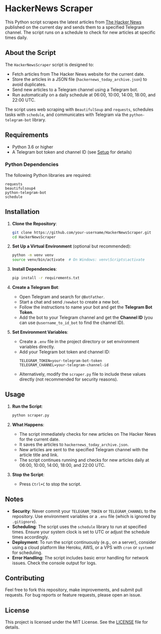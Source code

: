 # HackerNews Scraper

This Python script scrapes the latest articles from [The Hacker News](https://thehackernews.com/) published on the current day and sends them to a specified Telegram channel. The script runs on a schedule to check for new articles at specific times daily.

## About the Script

The `HackerNewsScraper` script is designed to:
- Fetch articles from The Hacker News website for the current date.
- Store the articles in a JSON file (`hackernews_today_archive.json`) to avoid duplicates.
- Send new articles to a Telegram channel using a Telegram bot.
- Run automatically on a daily schedule at 06:00, 10:00, 14:00, 18:00, and 22:00 UTC.

The script uses web scraping with `BeautifulSoup` and `requests`, schedules tasks with `schedule`, and communicates with Telegram via the `python-telegram-bot` library.

## Requirements

- Python 3.6 or higher
- A Telegram bot token and channel ID (see [Setup](#setup) for details)

### Python Dependencies
The following Python libraries are required:
```
requests
beautifulsoup4
python-telegram-bot
schedule
```

## Installation

1. **Clone the Repository**:
   ```bash
   git clone https://github.com/your-username/HackerNewsScraper.git
   cd HackerNewsScraper
   ```

2. **Set Up a Virtual Environment** (optional but recommended):
   ```bash
   python -m venv venv
   source venv/bin/activate  # On Windows: venv\Scripts\activate
   ```

3. **Install Dependencies**:
   ```bash
   pip install -r requirements.txt
   ```

4. **Create a Telegram Bot**:
   - Open Telegram and search for `@BotFather`.
   - Start a chat and send `/newbot` to create a new bot.
   - Follow the instructions to name your bot and get the **Telegram Bot Token**.
   - Add the bot to your Telegram channel and get the **Channel ID** (you can use `@username_to_id_bot` to find the channel ID).

5. **Set Environment Variables**:
   - Create a `.env` file in the project directory or set environment variables directly.
   - Add your Telegram bot token and channel ID:
     ```
     TELEGRAM_TOKEN=your-telegram-bot-token
     TELEGRAM_CHANNEL=your-telegram-channel-id
     ```
   - Alternatively, modify the `scraper.py` file to include these values directly (not recommended for security reasons).

## Usage

1. **Run the Script**:
   ```bash
   python scraper.py
   ```

2. **What Happens**:
   - The script immediately checks for new articles on The Hacker News for the current date.
   - It saves the articles to `hackernews_today_archive.json`.
   - New articles are sent to the specified Telegram channel with the article title and link.
   - The script continues running and checks for new articles daily at 06:00, 10:00, 14:00, 18:00, and 22:00 UTC.

3. **Stop the Script**:
   - Press `Ctrl+C` to stop the script.

## Notes

- **Security**: Never commit your `TELEGRAM_TOKEN` or `TELEGRAM_CHANNEL` to the repository. Use environment variables or a `.env` file (which is ignored by `.gitignore`).
- **Scheduling**: The script uses the `schedule` library to run at specified times. Ensure your system clock is set to UTC or adjust the schedule times accordingly.
- **Deployment**: To run the script continuously (e.g., on a server), consider using a cloud platform like Heroku, AWS, or a VPS with `cron` or `systemd` for scheduling.
- **Error Handling**: The script includes basic error handling for network issues. Check the console output for logs.

## Contributing

Feel free to fork this repository, make improvements, and submit pull requests. For bug reports or feature requests, please open an issue.

## License

This project is licensed under the MIT License. See the [LICENSE](LICENSE) file for details.